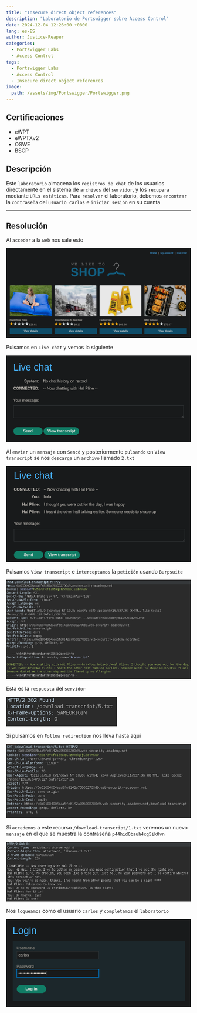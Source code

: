 ```yaml
---
title: "Insecure direct object references"
description: "Laboratorio de Portswigger sobre Access Control"
date: 2024-12-04 12:26:00 +0800
lang: es-ES
author: Justice-Reaper
categories:
  - Portswigger Labs
  - Access Control
tags:
  - Portswigger Labs
  - Access Control
  - Insecure direct object references
image:
  path: /assets/img/Portswigger/Portswigger.png
---
```


## Certificaciones

- eWPT
- eWPTXv2
- OSWE
- BSCP
  
## Descripción

Este `laboratorio` almacena los `registros de chat` de los usuarios directamente en el sistema de `archivos` del `servidor`, y los `recupera` mediante `URLs estáticas`. Para `resolver` el laboratorio, debemos `encontrar` la `contraseña` del `usuario carlos` e `iniciar sesión` en su cuenta

---

## Resolución

Al `acceder` a la `web` nos sale esto

![](/assets/img/Access-Control-Lab-9/image_1.png)

Pulsamos en `Live chat` y vemos lo siguiente

![](/assets/img/Access-Control-Lab-9/image_2.png)

Al `enviar` un `mensaje` con `Sencd` y posteriormente `pulsando` en `View transcript` se nos `descarga` un `archivo` llamado `2.txt`

![](/assets/img/Access-Control-Lab-9/image_3.png)

Pulsamos `View transcript` e `interceptamos` la `petición` usando `Burpsuite`

![](/assets/img/Access-Control-Lab-9/image_4.png)

Esta es la `respuesta` del `servidor`

![](/assets/img/Access-Control-Lab-9/image_5.png)

Si pulsamos en `Follow redirection` nos lleva hasta aquí

![](/assets/img/Access-Control-Lab-9/image_6.png)

Si `accedemos` a este recurso `/download-transcript/1.txt` veremos un nuevo `mensaje` en el que se muestra la contraseña `p44hid0bauh4cg5ik0vn`

![](/assets/img/Access-Control-Lab-9/image_7.png)

Nos `logueamos` como el usuario `carlos` y `completamos` el `laboratorio`

![](/assets/img/Access-Control-Lab-9/image_8.png)
